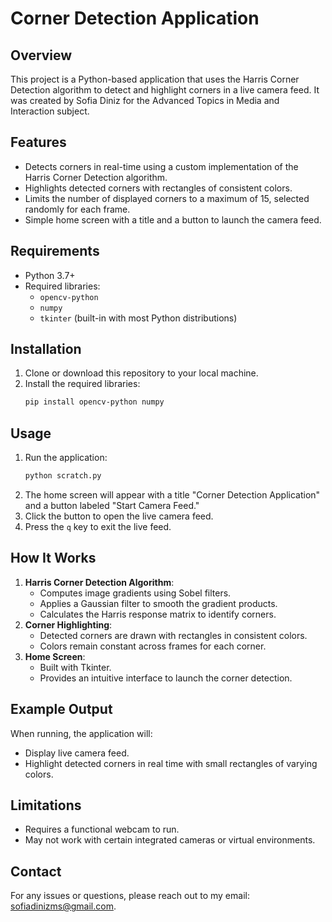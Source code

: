 # Corner Detection Application

## Overview
This project is a Python-based application that uses the Harris Corner Detection algorithm to detect and highlight corners in a live camera feed. It was created by Sofia Diniz for the Advanced Topics in Media and Interaction subject.

## Features
- Detects corners in real-time using a custom implementation of the Harris Corner Detection algorithm.
- Highlights detected corners with rectangles of consistent colors.
- Limits the number of displayed corners to a maximum of 15, selected randomly for each frame.
- Simple home screen with a title and a button to launch the camera feed.

## Requirements
- Python 3.7+
- Required libraries:
  - `opencv-python`
  - `numpy`
  - `tkinter` (built-in with most Python distributions)

## Installation
1. Clone or download this repository to your local machine.
2. Install the required libraries:
   ```bash
   pip install opencv-python numpy
   ```

## Usage
1. Run the application:
   ```bash
   python scratch.py
   ```
2. The home screen will appear with a title "Corner Detection Application" and a button labeled "Start Camera Feed."
3. Click the button to open the live camera feed.
4. Press the `q` key to exit the live feed.

## How It Works
1. **Harris Corner Detection Algorithm**:
   - Computes image gradients using Sobel filters.
   - Applies a Gaussian filter to smooth the gradient products.
   - Calculates the Harris response matrix to identify corners.
2. **Corner Highlighting**:
   - Detected corners are drawn with rectangles in consistent colors.
   - Colors remain constant across frames for each corner.
3. **Home Screen**:
   - Built with Tkinter.
   - Provides an intuitive interface to launch the corner detection.

## Example Output
When running, the application will:
- Display live camera feed.
- Highlight detected corners in real time with small rectangles of varying colors.

## Limitations
- Requires a functional webcam to run.
- May not work with certain integrated cameras or virtual environments.

## Contact
For any issues or questions, please reach out to my email: sofiadinizms@gmail.com.

